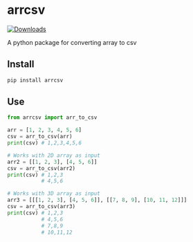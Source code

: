 # arrcsv
[![Downloads](https://img.shields.io/badge/dynamic/json.svg?label=downloads&url=https%3A%2F%2Fpypistats.org%2Fapi%2Fpackages%2Farrcsv%2Frecent&query=data.last_month&colorB=brightgreen&suffix=%2FMonth)](https://pypistats.org/packages/arrcsv)

A python package for converting array to csv

## Install
```cmd
pip install arrcsv
```

## Use
```python
from arrcsv import arr_to_csv

arr = [1, 2, 3, 4, 5, 6]
csv = arr_to_csv(arr)
print(csv) # 1,2,3,4,5,6

# Works with 2D array as input
arr2 = [[1, 2, 3], [4, 5, 6]]
csv = arr_to_csv(arr2)
print(csv) # 1,2,3
           # 4,5,6

# Works with 3D array as input
arr3 = [[[1, 2, 3], [4, 5, 6]], [[7, 8, 9], [10, 11, 12]]]
csv = arr_to_csv(arr3)
print(csv) # 1,2,3
           # 4,5,6
           # 7,8,9
           # 10,11,12 
```
